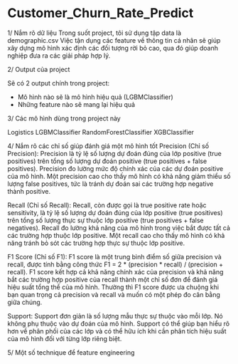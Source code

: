 # Customer_Churn_Rate_Predict

1/ Nắm rõ dữ liệu
Trong suốt project, tôi sử dụng tập data là demographic.csv
Việc tận dụng các feature về thông tin cá nhân sẽ giúp xây dựng mô hình xác định các đối tượng rời bỏ cao, qua đó giúp doanh nghiệp đưa ra các giải pháp hợp lý.


2/ Output của project 

Sẽ có 2 output chính trong project:
- Mô hình nào sẽ là mô hình hiệu quả (LGBMClassifier)
- Những feature nào sẽ mang lại hiệu quả

3/ Các mô hình dùng trong project này

Logistics
LGBMClassifier
RandomForestClassifier
XGBClassifier


4/ Nắm rõ các chỉ số giúp đánh giá một mô hình tốt
Precision (Chỉ số Precision):
Precision là tỷ lệ số lượng dự đoán đúng của lớp positive (true positives) trên tổng số lượng dự đoán positive (true positives + false positives).
Precision đo lường mức độ chính xác của các dự đoán positive của mô hình. Một precision cao cho thấy mô hình có khả năng giảm thiểu số lượng false positives, tức là tránh dự đoán sai các trường hợp negative thành positive.

Recall (Chỉ số Recall):
Recall, còn được gọi là true positive rate hoặc sensitivity, là tỷ lệ số lượng dự đoán đúng của lớp positive (true positives) trên tổng số lượng thực sự thuộc lớp positive (true positives + false negatives).
Recall đo lường khả năng của mô hình trong việc bắt được tất cả các trường hợp thuộc lớp positive. Một recall cao cho thấy mô hình có khả năng tránh bỏ sót các trường hợp thực sự thuộc lớp positive.

F1 Score (Chỉ số F1):
F1 score là một trung bình điểm số giữa precision và recall, được tính bằng công thức F1 = 2 * (precision * recall) / (precision + recall).
F1 score kết hợp cả khả năng chính xác của precision và khả năng bắt các trường hợp positive của recall thành một chỉ số đơn để đánh giá hiệu suất tổng thể của mô hình.
Thường thì F1 score được ưa chuộng khi bạn quan trọng cả precision và recall và muốn có một phép đo cân bằng giữa chúng.

Support:
Support đơn giản là số lượng mẫu thực sự thuộc vào mỗi lớp. Nó không phụ thuộc vào dự đoán của mô hình.
Support có thể giúp bạn hiểu rõ hơn về phân phối của các lớp và có thể hữu ích khi cần phân tích hiệu suất của mô hình đối với từng lớp riêng biệt.

5/ Một số technique để feature engineering


